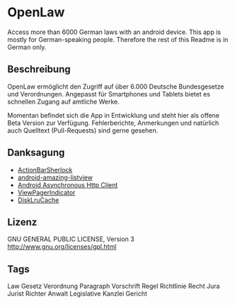 OpenLaw
=======

Access more than 6000 German laws with an android device.
This app is mostly for German-speaking people. Therefore the rest of this Readme is in German only.


Beschreibung
-------------

OpenLaw ermöglicht den Zugriff auf über 6.000 Deutsche Bundesgesetze und Verordnungen.
Angepasst für Smartphones und Tablets bietet es schnellen Zugang auf amtliche Werke.


Momentan befindet sich die App in Entwicklung und steht hier als offene Beta Version zur Verfügung. Fehlerberichte, Anmerkungen und natürlich auch Quelltext (Pull-Requests) sind gerne gesehen.


Danksagung
----------

- [ActionBarSherlock](http://actionbarsherlock.com/)
- [android-amazing-listview](http://code.google.com/p/android-amazing-listview/)
- [Android Asynchronous Http Client](http://loopj.com/android-async-http/)
- [ViewPagerIndicator](https://github.com/JakeWharton/Android-ViewPagerIndicato)
- [DiskLruCache](https://github.com/JakeWharton/DiskLruCache)


Lizenz
------

GNU GENERAL PUBLIC LICENSE, Version 3
http://www.gnu.org/licenses/gpl.html


Tags
----

Law Gesetz Verordnung Paragraph Vorschrift Regel Richtlinie Recht Jura Jurist Richter Anwalt Legislative Kanzlei Gericht
